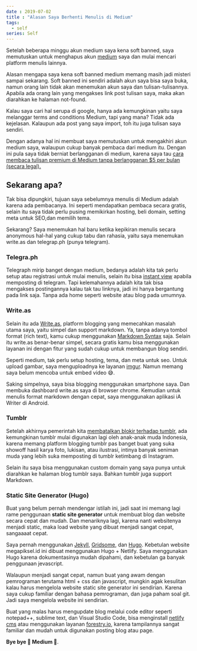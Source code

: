 ```yaml
---
date : 2019-07-02
title : "Alasan Saya Berhenti Menulis di Medium"
tags:
  - self
series: Self
---
```


Setelah beberapa minggu akun medium saya kena soft banned, saya memutuskan untuk menghapus akun [medium][1] saya dan mulai mencari platform menulis lainnya. 

Alasan mengapa saya kena soft banned medium memang masih jadi misteri sampai sekarang. Soft banned ini sendiri adalah akun saya bisa saya buka, namun orang lain tidak akan menemukan akun saya dan tulisan-tulisannya. Apabila ada orang lain yang mengakses link post tulisan saya, maka akan diarahkan ke halaman not-found. 

Kalau saya cari hal serupa di google, hanya ada kemungkinan yaitu saya melanggar terms and conditions Medium, tapi yang mana? Tidak ada kejelasan. Kalaupun ada post yang saya import, toh itu juga tulisan saya sendiri. 

Dengan adanya hal ini membuat saya memutuskan untuk mengakhiri akun medium saya, walaupun cukup banyak pembaca dari medium itu. Dengan ini pula saya tidak berniat berlangganan di medium, karena saya tau [cara membaca tulisan premium di Medium tanpa berlangganan $5 per bulan (secara legal).][12]

## Sekarang apa?

Tak bisa dipungkiri, tujuan saya sebelumnya menulis di Medium adalah karena ada pembacanya. Ini seperti mendapatkan pembaca secara gratis, selain itu saya tidak perlu pusing memikirkan hosting, beli domain, setting meta untuk SEO,dan memilih tema.

Sekarang? Saya menemukan hal baru ketika kepikiran menulis secara anonymous hal-hal yang cukup tabu dan rahasia, yaitu saya menemukan write.as dan telegrap.ph (punya telegram). 

### Telegra.ph

Telegraph mirip banget dengan medium, bedanya adalah kita tak perlu setup atau registrasi untuk mulai menulis, selain itu bisa [instant view][2] apabila memposting di telegram. Tapi kelemahannya adalah kita tak bisa mengakses postingannya kalau tak tau linknya, jadi ini hanya bergantung pada link saja. Tanpa ada home seperti website atau blog pada umumnya. 

### Write.as

Selain itu ada [Write.as][3], platform blogging yang memecahkan masalah utama saya, yaitu simpel dan support markdown. Ya, tanpa adanya tombol format (rich text), kamu cukup menggunakan [Markdown Syntax][4] saja. Selain itu write.as benar-benar simpel, secara gratis kamu bisa menggunakan layanan ini dengan fitur yang sudah cukup untuk membangun blog sendiri. 

Seperti medium, tak perlu setup hosting, tema, dan meta untuk seo. Untuk upload gambar, saya menguploadnya ke layanan [imgur][5]. Namun memang saya belum mencoba untuk embed video 😅.

Saking simpelnya, saya bisa blogging menggunakan smartphone saya. Dan membuka dashboard write.as saya di browser chrome. Kemudian untuk menulis format markdown dengan cepat, saya menggunakan aplikasi iA Writer di Android. 

### Tumblr

Setelah akhirnya pemerintah kita [membatalkan blokir terhadap tumblr][6], ada kemungkinan tumblr mulai digunakan lagi oleh anak-anak muda Indonesia, karena memang platform blogging tumblr pas banget buat yang suka showoff hasil karya foto, lukisan, atau ilustrasi, intinya banyak seniman muda yang lebih suka memposting di tumblr ketimbang di Instagram.

Selain itu saya bisa menggunakan custom domain yang saya punya untuk diarahkan ke halaman blog tumblr saya. Bahkan tumblr juga support Markdown.

### Static Site Generator (Hugo)

Buat yang belum pernah mendengar istilah ini, jadi saat ini memang lagi rame penggunaan **static site generator** untuk membuat blog dan website secara cepat dan mudah. Dan menariknya lagi, karena nanti websitenya menjadi static, maka load website yang dibuat menjadi sangat cepat, sangaaaat cepat. 

Saya pernah menggunakan [Jekyll][7], [Gridsome][8], dan [Hugo][9]. Kebetulan website megapiksel.id ini dibuat menggunakan Hugo + Netlify. Saya menggunakan Hugo karena dokumentasinya mudah dipahami, dan kebetulan ga banyak penggunaan jevascript.

Walaupun menjadi sangat cepat, namun buat yang awam dengan pemrograman terutama html + css dan javascript, mungkin agak kesulitan kalau harus mengelola website static site generator ini sendirian. Karena saya cukup familiar dengan bahasa pemrograman, dan juga paham soal git. Jadi saya mengelola website ini sendirian. 

Buat yang malas harus mengupdate blog melalui code editor seperti notepad++, sublime text, dan Visual Studio Code, bisa menginstall [netlify cms][10] atau menggunakan layanan [forestry.io][11], karena tampilannya sangat familiar dan mudah untuk digunakan posting blog atau page. 

**Bye bye 👋 Medium 🤣**.

[1]: https://medium.com/
[2]: https://instantview.telegram.org/
[3]: https://write.as/
[4]: https://daringfireball.net/projects/markdown/syntax
[5]: http://imgur.com/gallery/Ym9orUc/
[6]: https://tekno.kompas.com/read/2018/12/26/12490027/blokir-resmi-dicabut-tumblr-bisa-diakses-lagi-di-indonesia
[7]: https://jekyllrb.com/
[8]: https://gridsome.org/
[9]: https://gohugo.io/
[10]: https://www.netlifycms.org/
[11]: https://forestry.io/
[12]: https://medium-unlimited.ml/